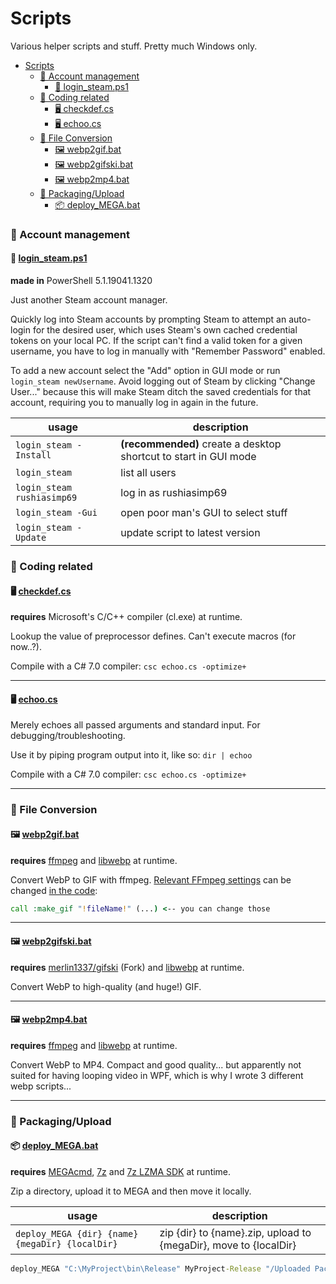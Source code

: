 # Scripts
Various helper scripts and stuff. Pretty much Windows only.

- [Scripts](#scripts)
    - [📂 Account management](#-account-management)
      - [🔑 login_steam.ps1](#-login_steamps1)
    - [📂 Coding related](#-coding-related)
      - [🖥️ checkdef.cs](#️-checkdefcs)
      - [🖥️ echoo.cs](#️-echoocs)
    - [📂 File Conversion](#-file-conversion)
      - [🖼️ webp2gif.bat](#️-webp2gifbat)
      - [🖼️ webp2gifski.bat](#️-webp2gifskibat)
      - [🖼️ webp2mp4.bat](#️-webp2mp4bat)
    - [📂 Packaging/Upload](#-packagingupload)
      - [📦 deploy_MEGA.bat](#-deploy_megabat)

### 📂 Account management

#### 🔑 [login_steam.ps1](login_steam.ps1)
**made in** PowerShell 5.1.19041.1320

Just another Steam account manager.

Quickly log into Steam accounts by prompting Steam to attempt an auto-login for the desired user, which uses Steam's own cached credential tokens on your local PC.
If the script can't find a valid token for a given username, you have to log in manually with "Remember Password" enabled.

To add a new account select the "Add" option in GUI mode or run `login_steam newUsername`.
Avoid logging out of Steam by clicking "Change User..." because this will make Steam ditch the saved credentials for that account, requiring you to manually log in again in the future.

| usage                      | description                                                      |
| -------------------------- | ---------------------------------------------------------------- |
| `login_steam -Install`     | **(recommended)** create a desktop shortcut to start in GUI mode |
| `login_steam`              | list all users                                                   |
| `login_steam rushiasimp69` | log in as rushiasimp69                                           |
| `login_steam -Gui`         | open poor man's GUI to select stuff                              |
| `login_steam -Update`      | update script to latest version                                  |

### 📂 Coding related

#### 🖥️ [checkdef.cs](checkdef.cs)
**requires** Microsoft's C/C++ compiler (cl.exe) at runtime.

Lookup the value of preprocessor defines. Can't execute macros (for now..?).

Compile with a C# 7.0 compiler: `csc echoo.cs -optimize+`

---

#### 🖥️ [echoo.cs](echoo.cs)

Merely echoes all passed arguments and standard input. For debugging/troubleshooting.

Use it by piping program output into it, like so: `dir | echoo`

Compile with a C# 7.0 compiler: `csc echoo.cs -optimize+`

---

### 📂 File Conversion

#### 🖼️ [webp2gif.bat](webp2gif.bat)
**requires** [ffmpeg](https://www.ffmpeg.org/) and [libwebp](https://developers.google.com/speed/webp/download) at runtime.

Convert WebP to GIF with ffmpeg.
[Relevant FFmpeg settings](http://ffmpeg.org/ffmpeg-filters.html#palettegen-1) can be changed [in the code](https://github.com/lakatosm/Scripts/blob/00379cfaa01be333a91acfb84b6a09320824b4ff/webp2gif.bat#L37):
```bat
call :make_gif "!fileName!" (...) <-- you can change those
```

---

#### 🖼️ [webp2gifski.bat](webp2gifski.bat)
**requires** [merlin1337/gifski](https://github.com/merlin1337/gifski) (Fork) and [libwebp](https://developers.google.com/speed/webp/download) at runtime.

Convert WebP to high-quality (and huge!) GIF.

---

#### 🖼️ [webp2mp4.bat](webp2mp4.bat)
**requires** [ffmpeg](https://www.ffmpeg.org/) and [libwebp](https://developers.google.com/speed/webp/download) at runtime.

Convert WebP to MP4. Compact and good quality... but apparently not suited for having looping video in WPF, which is why I wrote 3 different webp scripts...

---

### 📂 Packaging/Upload

#### 📦 [deploy_MEGA.bat](deploy_MEGA.bat)
**requires** [MEGAcmd](https://mega.nz/cmd), [7z](https://7-zip.org/) and [7z LZMA SDK](https://7-zip.org/sdk.html) at runtime.

Zip a directory, upload it to MEGA and then move it locally.

| usage                                           | description                                                      |
| ----------------------------------------------- | ---------------------------------------------------------------- |
| `deploy_MEGA {dir} {name} {megaDir} {localDir}` | zip {dir} to {name}.zip, upload to {megaDir}, move to {localDir} |
```bat
deploy_MEGA "C:\MyProject\bin\Release" MyProject-Release "/Uploaded Packages" "D:\Local Packages"
```
